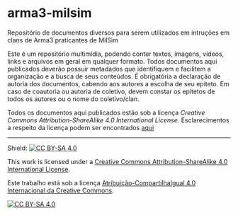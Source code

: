 # arma3-milsim
Repositório de documentos diversos para serem utilizados em intruções em clans de Arma3 praticantes de MilSim

Este é um repositório multimídia, podendo conter textos, imagens, vídeos, links e arquivos em geral em qualquer formato. Todos documentos aqui publicados deverão possuir metadados que identifiquem e facilitem a organização e a busca de seus conteúdos. É obrigatória a declaração de autoria dos documentos, cabendo aos autores a escolha de seu epíteto. Em caso de coautoria ou autoria de coletivo, devem constar os epítetos de todos os autores ou o nome do coletivo/clan.

Todos os documentos aqui publicados estão sob a licença _Creative Commons Attribution-ShareAlike 4.0 International License_. Esclarecimentos a respeito da licença podem ser encontrados [aqui][explicacao]

[explicacao]: https://creativecommons.org/licenses/by-sa/4.0/deed.pt_BR

---

Shield: [![CC BY-SA 4.0][cc-by-sa-shield]][cc-by-sa]

This work is licensed under a
[Creative Commons Attribution-ShareAlike 4.0 International License][cc-by-sa].

Este trabalho está sob a licença
[Atribuição-CompartilhaIgual 4.0 Internacional da Creative Commons][pt-br].

[![CC BY-SA 4.0][cc-by-sa-image]][cc-by-sa]

[cc-by-sa]: http://creativecommons.org/licenses/by-sa/4.0/
[cc-by-sa-image]: https://licensebuttons.net/l/by-sa/4.0/88x31.png
[cc-by-sa-shield]: https://img.shields.io/badge/License-CC%20BY--SA%204.0-lightgrey.svg
[pt-br]: https://creativecommons.org/licenses/by-sa/4.0/legalcode.pt
